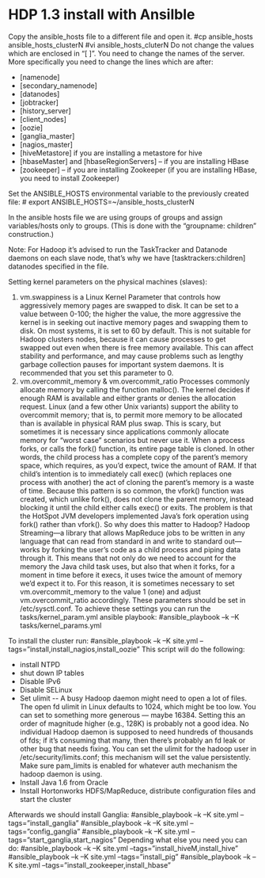 HDP 1.3 install with Ansilble
==============
Copy the ansible_hosts file to a different file and open it.
	#cp ansible_hosts ansible_hosts_clusterN
	#vi ansible_hosts_cluterN
Do not change the values which are enclosed in “[ ]”. You need to change the names of the server. More specifically you need to change the lines which are after: 
-	[namenode]
-	[secondary_namenode]
-	[datanodes]
-	[jobtracker]
-	[history_server]
-	[client_nodes]
-	[oozie] 
-	[ganglia_master]
-	[nagios_master]
-	[hiveMetastore] if you are installing a metastore for hive
-	[hbaseMaster] and [hbaseRegionServers] – if you are installing HBase
-	[zookeeper] – if you are installing Zookeeper (if you are installing HBase, you need to install Zookeeper)

Set the ANSIBLE_HOSTS environmental variable to the previously created file:
	# export ANSIBLE_HOSTS=~/ansible_hosts_clusterN

In the ansible hosts file we are using groups of groups and assign variables/hosts only to groups. (This is done with the “groupname: children” construction.) 

Note: For Hadoop it’s advised to run the TaskTracker and Datanode daemons on each slave node, that’s why we have 
[tasktrackers:children]
datanodes
specified in the file.

Setting kernel parameters on the physical machines (slaves):
1.	vm.swappiness is a Linux Kernel Parameter that controls how aggressively memory pages are swapped to disk. It can be set to a value between 0-100; the higher the value, the more aggressive the kernel is in seeking out inactive memory pages and swapping them to disk. On most systems, it is set to 60 by default. This is not suitable for Hadoop clusters nodes, because it can cause processes to get swapped out even when there is free memory available. This can affect stability and performance, and may cause problems such as lengthy garbage collection pauses for important system daemons. It is recommended that you set this parameter to 0. 
2.	vm.overcommit_memory & vm.overcommit_ratio
Processes commonly allocate memory by calling the function malloc(). The kernel decides if enough RAM is available and either grants or denies the allocation request. Linux (and a few other Unix variants) support the ability to overcommit memory; that is, to permit more memory to be allocated than is available in physical RAM plus swap. This is scary, but sometimes it is necessary since applications commonly allocate memory for “worst case” scenarios but never use it.
When a process forks, or calls the fork() function, its entire page table is cloned. In other words, the child process has a complete copy of the parent’s memory space, which requires, as you’d expect, twice the amount of RAM. If that child’s intention is to immediately call exec() (which replaces one process with another) the act of cloning the parent’s memory is a waste of time. Because this pattern is so common, the vfork() function was created, which unlike fork(), does not clone the parent memory, instead blocking it until the child either calls exec() or exits. The problem is that the HotSpot JVM developers implemented Java’s fork operation using fork() rather than vfork().
So why does this matter to Hadoop? Hadoop Streaming—a library that allows MapReduce jobs to be written in any language that can read from standard in and write to standard out—works by forking the user’s code as a child process and piping data through it. This means that not only do we need to account for the memory the Java child task uses, but also that when it forks, for a moment in time before it execs, it uses twice the amount of memory we’d expect it to. For this reason, it is sometimes necessary to set vm.overcommit_memory to the value 1 (one) and adjust vm.overcommit_ratio accordingly. 
These parameters should be set in /etc/sysctl.conf.
To achieve these settings you can run the tasks/kernel_param.yml ansible playbook:
	#ansible_playbook –k –K tasks/kernel_params.yml

To install the cluster run:
	#ansible_playbook –k –K site.yml –tags=”install,install_nagios,install_oozie”
This script will do the following:
-	install NTPD
-	shut down IP tables
-	Disable IPv6
-	Disable SELinux
-	Set ulimit -- A busy Hadoop daemon might need to open a lot of files. The open fd ulimit in Linux defaults to 1024, which might be too low. You can set to something more generous — maybe 16384. Setting this an order of magnitude higher (e.g., 128K) is probably not a good idea. No individual Hadoop daemon is supposed to need hundreds of thousands of fds; if it’s consuming that many, then there’s probably an fd leak or other bug that needs fixing. You can set the ulimit for the hadoop user in /etc/security/limits.conf; this mechanism will set the value persistently. Make sure pam_limits is enabled for whatever auth mechanism the hadoop daemon is using.
-	Install Java 1.6 from Oracle
-	Install Hortonworks HDFS/MapReduce, distribute configuration files and start the cluster


Afterwards we should install Ganglia:
	#ansible_playbook –k –K site.yml –tags=”install_ganglia”
	#ansible_playbook –k –K site.yml –tags=”config_ganglia”
	#ansible_playbook –k –K site.yml –tags=”start_ganglia,start_nagios”
Depending what else you need you can do:
	#ansible_playbook –k –K site.yml –tags=”install_hiveM,install_hive”
	#ansible_playbook –k –K site.yml –tags=”install_pig”
	#ansible_playbook –k –K site.yml –tags=”install_zookeeper,install_hbase”


